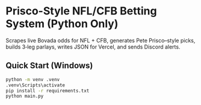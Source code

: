 
# Prisco-Style NFL/CFB Betting System (Python Only)

Scrapes live Bovada odds for NFL + CFB, generates Pete Prisco–style picks, builds 3‑leg parlays, writes JSON for Vercel, and sends Discord alerts.

## Quick Start (Windows)
```bash
python -m venv .venv
.venv\Scripts\activate
pip install -r requirements.txt
python main.py
```
